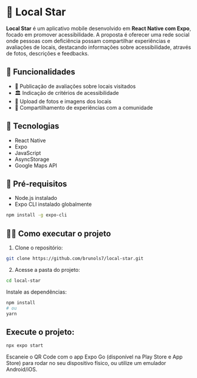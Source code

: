 # 🌟 Local Star


**Local Star** é um aplicativo mobile desenvolvido em **React Native com Expo**, focado em promover acessibilidade. A proposta é oferecer uma rede social onde pessoas com deficiência possam compartilhar experiências e avaliações de locais, destacando informações sobre acessibilidade, através de fotos, descrições e feedbacks.

## 📱 Funcionalidades
- 📍 Publicação de avaliações sobre locais visitados
- 🏛️ Indicação de critérios de acessibilidade
- 📸 Upload de fotos e imagens dos locais
- 💬 Compartilhamento de experiências com a comunidade

## 🚀 Tecnologias
* React Native
* Expo
* JavaScript
* AsyncStorage
* Google Maps API


## 🔧 Pré-requisitos
- Node.js instalado
- Expo CLI instalado globalmente

```bash
npm install -g expo-cli
```
## 🏃‍♂️ Como executar o projeto
1. Clone o repositório:
```bash
git clone https://github.com/brunols7/local-star.git
```
2. Acesse a pasta do projeto:
```bash
cd local-star
```
Instale as dependências:

```bash
npm install
# ou
yarn
```
## Execute o projeto:

```bash
npx expo start
```
Escaneie o QR Code com o app Expo Go (disponível na Play Store e App Store) para rodar no seu dispositivo físico, ou utilize um emulador Android/iOS.
